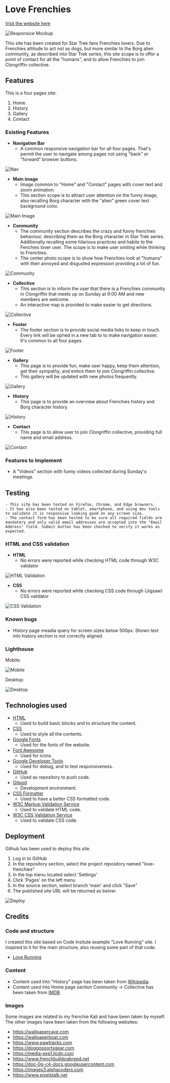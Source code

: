 
# Love Frenchies

[Visit the website here](https://b4yt1c0l.github.io/love-frenchies/index.html)

![Responsice Mockup](https://github.com/b4yt1c0l/love-frenchies/blob/main/docs/images/mockup_image.png)

This site has been created for Star Trek fans Frenchies lovers. Due to Frenchies attitude to act not as dogs, but more similar to the Borg alien community, as described into Star Trek series, this site scope is to offer a point of contact for all the "humans", and to allow Frenchies to join Clongriffin collective.

## Features

This is a four pages site:

1. Home
2. History
3. Gallery
4. Contact

### Existing Features

- __Navigation Bar__
    - A common responsive navigation bar for all four pages. That's permit the user to navigate among pages not using "back" or "forward" browser buttons.

![Nav](https://github.com/b4yt1c0l/love-frenchies/blob/main/docs/images/nav.png)

- __Main image__
    - Image common to "Home" and "Contact" pages with cover text and zoom animation.
    - This section scope is to attract user attention on the funny image, also recalling Borg character with the "alien" green cover text background color.

![Main Image](https://github.com/b4yt1c0l/love-frenchies/blob/main/docs/images/main_image.png)

- __Community__
    - The community section describes the crazy and funny frenchies behaviour, describing them as the Borg character in Star Trek series. Additionally recalling some hilarious practices and habits to the Fenchies lover user. The scope is to make user smiling while thinking to Frenchies.
    - The center photo scope is to show how Frenchies look at "humans" with their annoyed and disgusted expression providing a lot of fun.

![Community](https://github.com/b4yt1c0l/love-frenchies/blob/main/docs/images/community.png)

- __Collective__
    - This section is to inform the user that there is a Frenchies community in Clongriffin that meets up on Sunday at 9:00 AM and new members are welcome.
    - An interactive map is provided to make easier to get directions.

![Collective](https://github.com/b4yt1c0l/love-frenchies/blob/main/docs/images/collective_map.png)

- __Footer__
    - The footer section is to provide social media links to keep in touch. Every link will be opned in a new tab to to make navigation easier. It's common to all four pages.

![Footer](https://github.com/b4yt1c0l/love-frenchies/blob/main/docs/images/footer.png)

- __Gallery__
    - This page is to provide fun, make user happy, keep them attention, get their sympathy, and entice them to join Clongriffin collective.
    - This gallery will be updated with new photos frequently.

![Gallery](https://github.com/b4yt1c0l/love-frenchies/blob/main/docs/images/gallery.png)

- __History__
    - This page is to provide an overview about Frenchies history and Borg character history.

![History](https://github.com/b4yt1c0l/love-frenchies/blob/main/docs/images/history.png)

- __Contact__
    - This page is to allow user to join Clongriffin collective, providing full name and email address.

![Contact](https://github.com/b4yt1c0l/love-frenchies/blob/main/docs/images/contact_form.png)

### Features to Implement

- A "Videos" section with funny videos collected during Sunday's meetings.

## Testing

    - This site has been tested on Firefox, Chrome, and Edge browsers.
    - It has also been tested on tablet, smartphone, and using dev tools to validate it is responsive looking good on any screen size.
    - The contact form has been tested to be sure all required fields are mandatory and only valid email addresses are accepted into the "Email Address" field. Submit button has been checked to verify it works as expected.

### HTML and CSS validation

- __HTML__
    - No errors were reported while checking HTML code through W3C validator

![HTML Validation](https://github.com/b4yt1c0l/love-frenchies/blob/main/docs/images/html_validator_1.png)

- __CSS__
    - No errors were reported while checking CSS code through (Jigsaw) CSS validator

![CSS Validation](https://github.com/b4yt1c0l/love-frenchies/blob/main/docs/images/css_validator_1.png)

### Known bugs

- History page meadia query for screen sizes below 500px. Shown text into history section is not correctly aligned.

### Lighthouse

Mobile:

![Mobile](https://github.com/b4yt1c0l/love-frenchies/blob/main/docs/images/lighthouse_mobile.png)

Desktop:

![Desktop](https://github.com/b4yt1c0l/love-frenchies/blob/main/docs/images/lighthouse_desktop.png)

## Technologies used

- [HTML](https://developer.mozilla.org/en-US/docs/Web/HTML)
    - Used to build basic blocks and to structure the content.
- [CSS](https://developer.mozilla.org/en-US/docs/Learn/Getting_started_with_the_web/CSS_basics)
    - Used to style all the contents. 
- [Google Fonts](https://fonts.google.com/)
    - Used for the fonts of the website.
- [Font Awesome](https://fontawesome.com/)
    - Used for icons.
- [Google Developer Tools](https://developers.google.com/web/tools/chrome-devtools)
    - Used for debug, and to test responsiveness.
- [GitHub](https://github.com/)
    - Used as repository to push code.
- [Gitpod](https://www.gitpod.io/)
    - Development environment.
- [CSS Formatter](https://www.cleancss.com/)
    - Used to have a better CSS formatted code.
- [W3C Markup Validation Service](https://validator.w3.org/) 
    - Used to validate HTML code.
- [W3C CSS Validation Service](https://jigsaw.w3.org/css-validator/#validate_by_input)
    - Used to validate CSS code.

## Deployment

Github has been used to deploy this site.

1. Log in to GitHub
2. In the repository section, select the project repository named "love-frenchies"
3. In the top menu located select 'Settings'
4. Click 'Pages' on the left menu
5. In the source section, select branch 'main' and click "Save"
6. The published site URL will be returned as below:

![Deploy](https://github.com/b4yt1c0l/love-frenchies/blob/main/docs/images/deploy.png)

## Credits

### Code and structure

I created this site based on Code Insitute example "Love Running" site. I inspired to it for the main structure, also reusing some part of that code.

- [Love Running](https://github.com/Code-Institute-Solutions/love-running-2.0-sourcecode)


### Content

- Content used into "History" page has been taken from [Wikipedia](https://https://en.wikipedia.org/).
- Content used into Home page section Community -> Collective has been taken from [IMDB](https://www.imdb.com/title/tt0708968/characters/nm0000550).

### Images

Some images are related to my frenchie Kali and have been taken by myself. The other images have been taken from the following websites:

- https://wallpapercave.com
- https://wallpaperboat.com
- https://www.pawtracks.com
- https://doggosportsgear.com
- https://media-exp1.licdn.com
- https://www.frenchbulldogbreed.net
- https://doc-0g-c4-docs.googleusercontent.com
- https://images3.alphacoders.com
- https://www.pixelstalk.net
